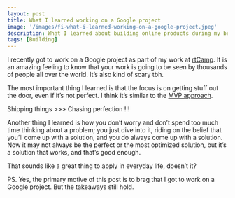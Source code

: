 ```yaml
---
layout: post
title: What I learned working on a Google project
image: '/images/fi-what-i-learned-working-on-a-google-project.jpeg'
description: What I learned about building online products during my brief stint on a Google Project
tags: [Building]
---
```


I recently got to work on a Google project as part of my work at [rtCamp](https://rtcamp.com/). It is an amazing feeling to know that your work is going to be seen by thousands of people all over the world. It’s also kind of scary tbh.

The most important thing I learned is that the focus is on getting stuff out the door, even if it’s not perfect. I think it’s similar to the [MVP approach](https://en.wikipedia.org/wiki/Minimum_viable_product#Minimum_viable_brand_(MVB)).

Shipping things >>> Chasing perfection !!!

Another thing I learned is how you don’t worry and don’t spend too much time thinking about a problem; you just dive into it, riding on the belief that you’ll come up with a solution, and you do always come up with a solution. Now it may not always be the perfect or the most optimized solution, but it’s a solution that works, and that’s good enough.

That sounds like a great thing to apply in everyday life, doesn’t it?

PS. Yes, the primary motive of this post is to brag that I got to work on a Google project. But the takeaways still hold.
